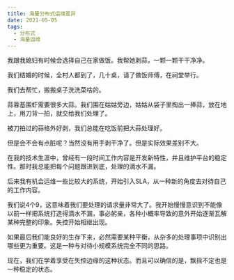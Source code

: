 ```yaml
---
title: 海量分布式运维差异
date: 2021-05-05
tags:
  - 分布式
  - 海量运维
---
```


我跟我媳妇有时候会选择自己在家做饭。我帮她剥蒜，一颗一颗干干净净。

我们结婚的时候，全村人都到了，几十桌，请了做饭师傅，在祠堂举行。

我们去帮忙，搬搬桌子洗洗菜啥的。

蒜蓉基围虾需要很多大蒜。我们围在姑姑旁边，姑姑从袋子里掏出一捧蒜，放在地上，用刀背一拍，就交给我们处理了。

被刀拍过的蒜格外好剥，我们总能在吃饭前把大蒜处理好。

但是会不会有点脏呢？当然没有用手剥干净了。但是实际效果差别不大。

在我的技术生涯中，曾经有一段时间工作内容是开发新特性，并且维护平台的稳定性。那时我总能把每个问题跟进到底，处理的滴水不漏。

后来我有机会运维一些比较大的系统，开始引入SLA，从一种新的角度去对待自己的工作内容。

我们说4个9，这意味着我们要处理的请求量非常大了。我开始慢慢意识到不能像以前一样把系统打造得滴水不漏，事必躬亲，各种小概率导致的意外开始逐渐瓦解某种完整的印象。失控开始相继出现。

如果最后我们能良好的生存下来，必然需要某种平衡，从杂多的处理事项中识别出哪些更为重要。这是一种与对待小规模系统完全不同的思路。

现在，我们在学着享受在失控边缘的这种状态。而且可以确信的是，飘摇不定也是一种稳定的状态。

